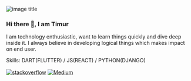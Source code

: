 ![image title](https://rushter.com/counter.svg) 

### Hi there 👋, I am Timur 

I am technology enthusiastic, want to learn things quickly and dive deep inside it. I always believe in developing logical things which makes impact on end user.

Skills: DART(FLUTTER) / JS(REACT) / PYTHON(DJANGO)

<a href="https://stackoverflow.com/users/14141494/timur-turbil" target="blank"><img align="center" src="https://img.shields.io/badge/Stack_Overflow-FE7A16?style=flat&logo=stack-overflow&logoColor=white" alt="stackoverflow" /></a>  <a href="https://timurturbill.medium.com/" target="blank"><img align="center" src="https://img.shields.io/badge/Medium-12100E?style=flat&logo=medium&logoColor=white" alt="Medium" /></a>











